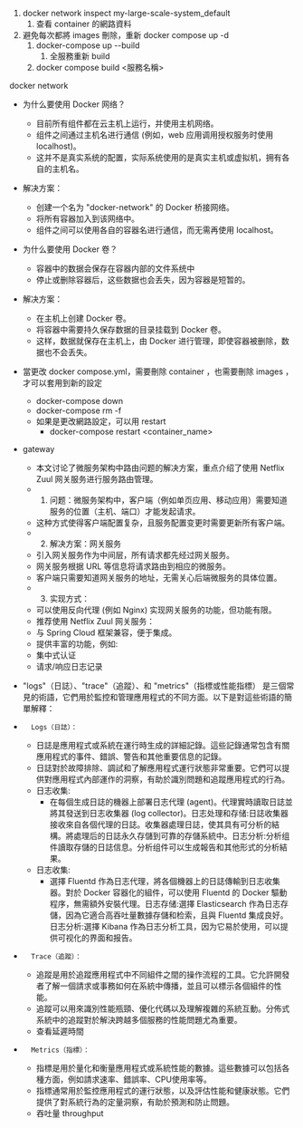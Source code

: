 1. docker network inspect my-large-scale-system_default
   1. 查看 container 的網路資料
2. 避免每次都將 images 刪除，重新 docker compose up -d
   1. docker-compose up --build
      1. 全服務重新 build
   2. docker compose build <服務名稱>


docker network
* 为什么要使用 Docker 网络？
  * 目前所有组件都在云主机上运行，并使用主机网络。
  * 组件之间通过主机名进行通信 (例如，web 应用调用授权服务时使用 localhost)。
  * 这并不是真实系统的配置，实际系统使用的是真实主机或虚拟机，拥有各自的主机名。
* 解决方案：
  * 创建一个名为 "docker-network" 的 Docker 桥接网络。
  * 将所有容器加入到该网络中。
  * 组件之间可以使用各自的容器名进行通信，而无需再使用 localhost。
* 为什么要使用 Docker 卷？
  * 容器中的数据会保存在容器内部的文件系统中
  * 停止或删除容器后，这些数据也会丢失，因为容器是短暂的。
* 解决方案：
  * 在主机上创建 Docker 卷。
  * 将容器中需要持久保存数据的目录挂载到 Docker 卷。
  * 这样，数据就保存在主机上，由 Docker 进行管理，即使容器被删除，数据也不会丢失。


* 當更改 docker compose.yml，需要刪除 container ，也需要刪除 images ，才可以套用到新的設定
  * docker-compose down
  * docker-compose rm -f
  * 如果是更改網路設定，可以用 restart
    * docker-compose restart <container_name>

* gateway
  *  本文讨论了微服务架构中路由问题的解决方案，重点介绍了使用 Netflix Zuul 网关服务进行服务路由管理。
  *  1. 问题：微服务架构中，客户端（例如单页应用、移动应用）需要知道服务的位置（主机、端口）才能发起请求。
  *  这种方式使得客户端配置复杂，且服务配置变更时需要更新所有客户端。
  *  2. 解决方案：网关服务
  *  引入网关服务作为中间层，所有请求都先经过网关服务。
  *  网关服务根据 URL 等信息将请求路由到相应的微服务。
  *  客户端只需要知道网关服务的地址，无需关心后端微服务的具体位置。
  *  3. 实现方式：
  *  可以使用反向代理 (例如 Nginx) 实现网关服务的功能，但功能有限。
  *  推荐使用 Netflix Zuul 网关服务：
  *  与 Spring Cloud 框架兼容，便于集成。
  *  提供丰富的功能，例如:
  *  集中式认证
  *  请求/响应日志记录
* "logs"（日誌）、"trace"（追蹤）、和 "metrics"（指標或性能指標） 是三個常見的術語，它們用於監控和管理應用程式的不同方面。以下是對這些術語的簡單解釋：
* 		Logs（日誌）：
    * 日誌是應用程式或系統在運行時生成的詳細記錄。這些記錄通常包含有關應用程式的事件、錯誤、警告和其他重要信息的記錄。
    * 日誌對於故障排除、調試和了解應用程式運行狀態非常重要。它們可以提供對應用程式內部運作的洞察，有助於識別問題和追蹤應用程式的行為。
    * 日志收集:
      * 在每個生成日誌的機器上部署日志代理 (agent)。代理實時讀取日誌並將其發送到日志收集器 (log collector)。日志处理和存储:日誌收集器接收來自各個代理的日誌。收集器處理日誌，使其具有可分析的結構。將處理后的日誌永久存儲到可靠的存儲系統中。日志分析:分析组件讀取存儲的日誌信息。分析组件可以生成報告和其他形式的分析結果。
    * 日志收集:
      * 選擇 Fluentd 作為日志代理，將各個機器上的日誌傳輸到日志收集器。對於 Docker 容器化的組件，可以使用 Fluentd 的 Docker 驅動程序，無需額外安裝代理。日志存储:選擇 Elasticsearch 作為日志存儲，因為它適合高吞吐量數據存儲和检索，且與 Fluentd 集成良好。日志分析:選擇 Kibana 作為日志分析工具，因为它易於使用，可以提供可视化的界面和报告。
* 		Trace（追蹤）：
    * 追蹤是用於追蹤應用程式中不同組件之間的操作流程的工具。它允許開發者了解一個請求或事務如何在系統中傳播，並且可以標示各個組件的性能。
    * 追蹤可以用來識別性能瓶頸、優化代碼以及理解複雜的系統互動。分佈式系統中的追蹤對於解決跨越多個服務的性能問題尤為重要。
    * 查看延遲時間
* 		Metrics（指標）：
    * 指標是用於量化和衡量應用程式或系統性能的數據。這些數據可以包括各種方面，例如請求速率、錯誤率、CPU使用率等。
    * 指標通常用於監控應用程式的運行狀態，以及評估性能和健康狀態。它們提供了對系統行為的定量洞察，有助於預測和防止問題。
    * 吞吐量 throughput


